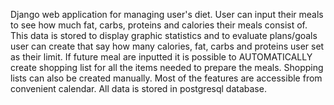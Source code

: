 Django web application for managing user's diet.
User can input their meals to see how much fat, carbs, proteins and calories their meals consist of.
This data is stored to display graphic statistics and to evaluate plans/goals user can create that say how many calories, fat, carbs and proteins user set as their limit.
If future meal are inputted it is possible to AUTOMATICALLY create shopping list for all the items needed to prepare the meals.
Shopping lists can also be created manually.
Most of the features are accessible from convenient calendar.
All data is stored in postgresql database.
